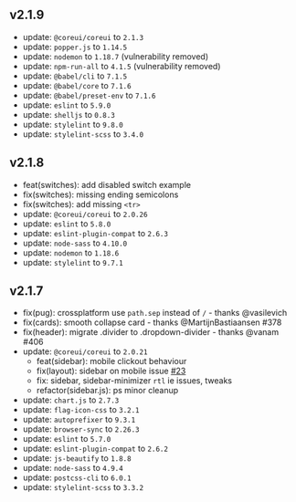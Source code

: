 ## v2.1.9
- update: `@coreui/coreui` to `2.1.3`
- update: `popper.js` to `1.14.5`
- update: `nodemon` to `1.18.7` (vulnerability removed)
- update: `npm-run-all` to `4.1.5` (vulnerability removed)
- update: `@babel/cli` to `7.1.5`
- update: `@babel/core` to `7.1.6`
- update: `@babel/preset-env` to `7.1.6`
- update: `eslint` to `5.9.0`
- update: `shelljs` to `0.8.3`
- update: `stylelint` to `9.8.0`
- update: `stylelint-scss` to `3.4.0`

## v2.1.8
- feat(switches): add disabled switch example
- fix(switches): missing ending semicolons
- fix(switches): add missing `<tr>`
- update: `@coreui/coreui` to `2.0.26`
- update: `eslint` to `5.8.0`
- update: `eslint-plugin-compat` to `2.6.3`
- update: `node-sass` to `4.10.0`
- update: `nodemon` to `1.18.6`
- update: `stylelint` to `9.7.1` 

## v2.1.7
- fix(pug): crossplatform use `path.sep` instead of `/` - thanks @vasilevich
- fix(cards): smooth collapse card - thanks @MartijnBastiaansen #378
- fix(header): migrate .divider to .dropdown-divider - thanks @vanam #406
- update: `@coreui/coreui` to `2.0.21`
  - feat(sidebar): mobile clickout behaviour
  - fix(layout): sidebar on mobile issue [#23](https://github.com/coreui/coreui-angular/issues/23)
  - fix: sidebar, sidebar-minimizer `rtl` ie issues, tweaks
  - refactor(sidebar.js): ps minor cleanup
- update: `chart.js` to `2.7.3`
- update: `flag-icon-css` to `3.2.1`
- update: `autoprefixer` to `9.3.1`
- update: `browser-sync` to `2.26.3`
- update: `eslint` to `5.7.0`
- update: `eslint-plugin-compat` to `2.6.2`
- update: `js-beautify` to `1.8.8`
- update: `node-sass` to `4.9.4`
- update: `postcss-cli` to `6.0.1`
- update: `stylelint-scss` to `3.3.2`

